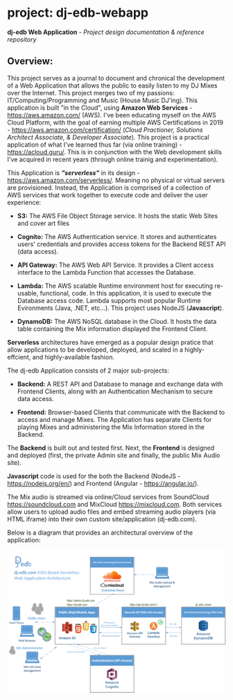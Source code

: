# project: dj-edb-webapp
**dj-edb Web Application** - *Project design documentation &amp; reference repository*

## Overview:
This project serves as a journal to document and chronical the development of a Web Application that allows the public to easily listen to my DJ Mixes over the Internet.  This project merges two of my passions: IT/Computing/Programming and Music (House Music DJ'ing). This application is built "in the Cloud", using **Amazon Web Services** - https://aws.amazon.com/ (AWS). I've been educating myself on the AWS Cloud Platform, with the goal of earning multiple AWS Certifications in 2019 - https://aws.amazon.com/certification/ (*Cloud Practioner, Solutions Architect Associate, & Developer Associate*). This project is a practical application of what I've learned thus far (via online training) - https://acloud.guru/. This is in conjunction with the Web development skills I've acquired in recent years (through online trainig and experimentation).

This Application is ***"serverless"*** in its design - https://aws.amazon.com/serverless/. Meaning no physical or virtual servers are provisioned.  Instead, the Application is comprised of a collection of AWS services that work together to execute code and deliver the user experience:

* **S3:** The AWS File Object Storage service. It hosts the static Web Sites and cover art files

* **Cognito:** The AWS Authentication service. It stores and authenticates users' credentials and provides access tokens for the Backend REST API (data access).

* **API Gateway:** The AWS Web API Service. It provides a Client access interface to the Lambda Function that accesses the Database.

* **Lambda:** The AWS scalable Runtime environment host for executing re-usable, functional, code. In this application, it is used to execute the Database access code. Lambda supports most popular Runtime Evironments (Java, .NET, etc...). This project uses NodeJS (**Javascript**).

* **DynamoDB:** The AWS NoSQL database in the Cloud. It hosts the data table containing the Mix information displayed the Frontend Client.

**Serverless** architectures have emerged as a popular design pratice that allow applications to be developed, deployed, and scaled in a highly-effcient, and highly-available fashion. 

The dj-edb Application consists of 2 major sub-projects:

* **Backend:** A REST API and Database to manage and exchange data with Frontend Clients, along with an Authentication Mechanism to secure data access.

* **Frontend:** Browser-based Clients that communicate with the Backend to access and manage Mixes. The Application has separate Clients for playing Mixes and administering the Mix Information stored in the Backend.

The **Backend** is built out and tested first. Next, the **Frontend** is designed and deployed (first, the private Admin site and finally, the public Mix Audio site).

**Javascript** code is used for the both the Backend (NodeJS - https://nodejs.org/en/) and Frontend (Angular - https://angular.io/). 

The Mix audio is streamed via online/Cloud services from SoundCloud https://soundcloud.com and MixCloud https://mixcloud.com. Both services allow users to upload audio files and embed streaming audio players (via HTML iframe) into their own custom site/application (dj-edb.com).

Below is a diagram that provides an architectural overview of the application:

![Overview Diagram](dj-edb_WebApp_ArchitectureOverview.png)
